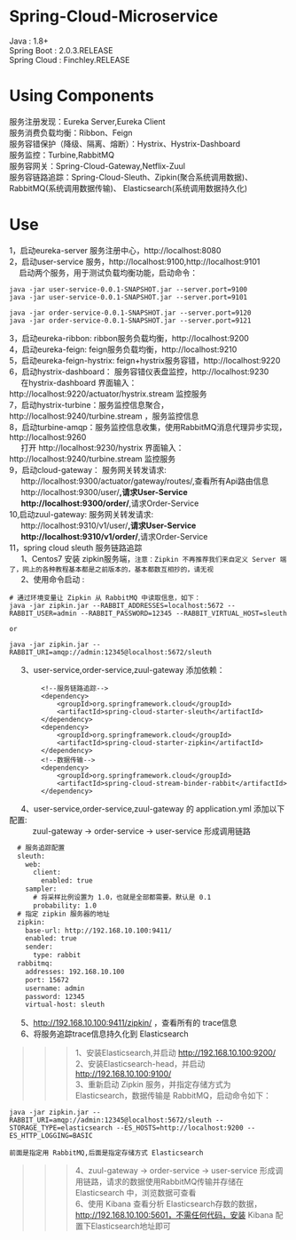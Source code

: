 # Spring-Cloud-Microservice
Java : 1.8+   
Spring Boot : 2.0.3.RELEASE   
Spring Cloud : Finchley.RELEASE     


# Using Components

服务注册发现：Eureka Server,Eureka Client    
服务消费负载均衡：Ribbon、Feign   
服务容错保护（降级、隔离、熔断）：Hystrix、Hystrix-Dashboard      
服务监控：Turbine,RabbitMQ       
服务容网关：Spring-Cloud-Gateway,Netflix-Zuul   
服务容链路追踪：Spring-Cloud-Sleuth、Zipkin(聚合系统调用数据)、RabbitMQ(系统调用数据传输)、 Elasticsearch(系统调用数据持久化)

# Use       
1，启动eureka-server 服务注册中心，http://localhost:8080      
2，启动user-service 服务，http://localhost:9100,http://localhost:9101     
&emsp; 启动两个服务，用于测试负载均衡功能，启动命令：  
```jshelllanguage
java -jar user-service-0.0.1-SNAPSHOT.jar --server.port=9100     
java -jar user-service-0.0.1-SNAPSHOT.jar --server.port=9101  

java -jar order-service-0.0.1-SNAPSHOT.jar --server.port=9120     
java -jar order-service-0.0.1-SNAPSHOT.jar --server.port=9121  
```
3，启动eureka-ribbon: ribbon服务负载均衡，http://localhost:9200        
4，启动eureka-feign: feign服务负载均衡，http://localhost:9210       
5，启动eureka-feign-hystrix: feign+hystrix服务容错，http://localhost:9220   
6，启动hystrix-dashboard： 服务容错仪表盘监控，http://localhost:9230   
&emsp;&ensp;在hystrix-dashboard 界面输入： http://localhost:9220/actuator/hystrix.stream 监控服务  
7，启动hystrix-turbine：服务监控信息聚合，http://localhost:9240/turbine.stream ，服务监控信息  
8，启动turbine-amqp：服务监控信息收集，使用RabbitMQ消息代理异步实现，http://localhost:9260  
&emsp;&ensp;打开 http://localhost:9230/hystrix 界面输入：http://localhost:9240/turbine.stream 监控服务  
9，启动cloud-gateway： 服务网关转发请求:  
&emsp;&ensp;http://localhost:9300/actuator/gateway/routes/,查看所有Api路由信息  
&emsp;&ensp;http://localhost:9300/user/**,请求User-Service  
&emsp;&ensp;http://localhost:9300/order/**,请求Order-Service         
10,启动zuul-gateway: 服务网关转发请求:  
&emsp;&ensp;http://localhost:9310/v1/user/**,请求User-Service  
&emsp;&ensp;http://localhost:9310/v1/order/**,请求Order-Service  
11，spring cloud sleuth 服务链路追踪  
&emsp;&ensp;1、Centos7 安装 zipkin服务端，`注意：Zipkin 不再推荐我们来自定义 Server 端了，网上的各种教程基本都是之前版本的，基本都数互相抄的，请无视`      
&emsp;&ensp;2、使用命令启动 :  
```jshelllanguage
# 通过环境变量让 Zipkin 从 RabbitMQ 中读取信息，如下：  
java -jar zipkin.jar --RABBIT_ADDRESSES=localhost:5672 --RABBIT_USER=admin --RABBIT_PASSWORD=12345 --RABBIT_VIRTUAL_HOST=sleuth 

or

java -jar zipkin.jar --RABBIT_URI=amqp://admin:12345@localhost:5672/sleuth

``` 
&emsp;&ensp;3、user-service,order-service,zuul-gateway 添加依赖：    
```jshelllanguage
        <!--服务链路追踪-->
        <dependency>
            <groupId>org.springframework.cloud</groupId>
            <artifactId>spring-cloud-starter-sleuth</artifactId>
        </dependency>
        <dependency>
            <groupId>org.springframework.cloud</groupId>
            <artifactId>spring-cloud-starter-zipkin</artifactId>
        </dependency>
        <!--数据传输-->
        <dependency>
            <groupId>org.springframework.cloud</groupId>
            <artifactId>spring-cloud-stream-binder-rabbit</artifactId>
        </dependency>   
```
&emsp;&ensp;4、user-service,order-service,zuul-gateway 的 application.yml 添加以下配置:   
&emsp;&ensp;&emsp;&ensp;zuul-gateway -> order-service -> user-service 形成调用链路  
```xml
  # 服务追踪配置 
  sleuth:
    web:
      client:
        enabled: true
    sampler:
      # 将采样比例设置为 1.0，也就是全部都需要。默认是 0.1 
      probability: 1.0
  # 指定 zipkin 服务器的地址
  zipkin:
    base-url: http://192.168.10.100:9411/
    enabled: true
    sender:
      type: rabbit
  rabbitmq:
    addresses: 192.168.10.100
    port: 15672
    username: admin
    password: 12345
    virtual-host: sleuth
``` 
&emsp;&ensp;5、http://192.168.10.100:9411/zipkin/ ，查看所有的 trace信息   
&emsp;&ensp;6、将服务追踪trace信息持久化到 Elasticsearch
>>>1、安装Elasticsearch,并启动 http://192.168.10.100:9200/            
>>>2、安装Elasticsearch-head，并启动  http://192.168.10.100:9100/        
>>>3、重新启动 Zipkin 服务，并指定存储方式为 Elasticsearch，数据传输是 RabbitMQ，启动命令如下：
```jshelllanguage
java -jar zipkin.jar --RABBIT_URI=amqp://admin:12345@localhost:5672/sleuth --STORAGE_TYPE=elasticsearch --ES_HOSTS=http://localhost:9200 --ES_HTTP_LOGGING=BASIC

前面是指定用 RabbitMQ,后面是指定存储方式 Elasticsearch
``` 
>>>4、zuul-gateway -> order-service -> user-service 形成调用链路，请求的数据使用RabbitMQ传输并存储在 Elasticsearch 中，浏览数据可查看  
6、使用 Kibana 查看分析 Elasticsearch存数的数据，http://192.168.10.100:5601，不需任何代码，安装 Kibana 配置下Elasticsearch地址即可









